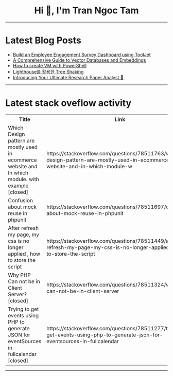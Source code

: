 <h1 align="center">Hi 👋, I'm Tran Ngoc Tam</h1>

---

# Latest Blog Posts 
<!-- BLOG-POST-LIST:START -->
- [Build an Employee Engagement Survey Dashboard using ToolJet](https://dev.to/tooljet/build-an-employee-engagement-survey-dashboard-using-tooljet-5bed)
- [A Comprehensive Guide to Vector Databases and Embeddings](https://dev.to/hayyanstudio/a-comprehensive-guide-to-vector-databases-and-embeddings-594n)
- [How to create VM with PowerShell](https://dev.to/ajayi/how-to-create-vm-with-powershell-604)
- [Lighthouse를 활용한 Tree Shaking](https://dev.to/hxxtae/lighthousereul-hwalyonghan-tree-shaking-8ie)
- [Introducing Your Ultimate Research Paper Analyst 🚀](https://dev.to/harshitlyzr/introducing-your-ultimate-research-paper-analyst-42a8)
<!-- BLOG-POST-LIST:END -->

---

# Latest stack oveflow activity
<table>
  <tr><th>Title</th><th>Link</th></tr>
  <!-- STACKOVERFLOW:START --><tr><td>Which Design pattern are mostly used in ecommerce website and In which module. with example [closed]</td><td>https://stackoverflow.com/questions/78511763/which-design-pattern-are-mostly-used-in-ecommerce-website-and-in-which-module-w</td></tr><tr><td>Confusion about mock reuse in phpunit</td><td>https://stackoverflow.com/questions/78511697/confusion-about-mock-reuse-in-phpunit</td></tr><tr><td>After refresh my page, my css is no longer applied , how to store the script</td><td>https://stackoverflow.com/questions/78511449/after-refresh-my-page-my-css-is-no-longer-applied-how-to-store-the-script</td></tr><tr><td>Why PHP Can not be in Client Server? [closed]</td><td>https://stackoverflow.com/questions/78511324/why-php-can-not-be-in-client-server</td></tr><tr><td>Trying to get events using PHP to generate JSON for eventSources in fullcalendar [closed]</td><td>https://stackoverflow.com/questions/78511277/trying-to-get-events-using-php-to-generate-json-for-eventsources-in-fullcalendar</td></tr><!-- STACKOVERFLOW:END -->
</table>

---


